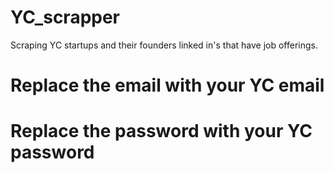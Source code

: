 # YC_scrapper
 Scraping YC startups and their founders linked in's that have job offerings.

# Replace the email with your YC email 
# Replace the password with your YC password
